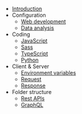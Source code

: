 - [Introduction](/)
- Configuration
  - [Web development](configuration/web-development.md)
  - [Data analysis](configuration/data-analysis.md)
- Coding
  - [JavaScript](coding/javascript.md)
  - [Sass](coding/Sass.md)
  - [TypeScript](coding/typescript.md)
  - [Python](coding/python.md)
- Client & Server
  - [Environment variables](client-and-server/environment.md)
  - [Request](client-and-server/request.md)
  - [Response](client-and-server/response.md)
- Folder structure
  - [Rest APIs](folder-structure/rest-api.md)
  - [GraphQL](folder-structure/graphql.md)
